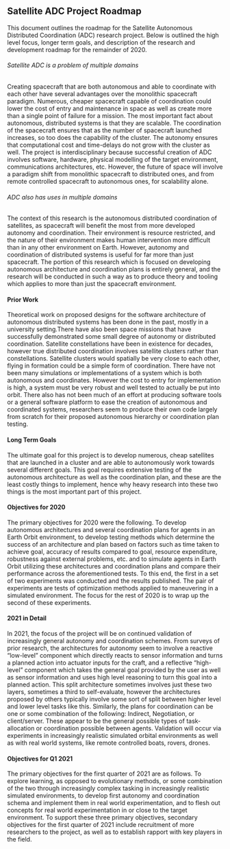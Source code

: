 ## Satellite ADC Project Roadmap
This document outlines the roadmap for the Satellite Autonomous Distributed Coordination (ADC) research project. Below is outlined the high level focus, longer term goals, and description of the research and development roadmap for the remainder of 2020.
###### Satellite ADC is a problem of multiple domains
Creating spacecraft that are both autonomous and able to coordinate with each other have several advantages over the monolithic spacecraft paradigm. Numerous, cheaper spacecraft capable of coordination could lower the cost of entry and maintenance in space as well as create more than a single point of failure for a mission. The most important fact about autonomous, distributed systems is that they are scalable. The coordination of the spacecraft ensures that as the number of spacecraft launched increases, so too does the capability of the cluster. The autonomy ensures that computational cost and time-delays do not grow with the cluster as well. The project is interdisciplinary because successful creation of ADC involves software, hardware, physical modelling of the target environment, communications architectures, etc. However, the future of space will involve a paradigm shift from monolithic spacecraft to distributed ones, and from remote controlled spacecraft to autonomous ones, for scalability alone.
###### ADC also has uses in multiple domains
The context of this research is the autonomous distributed coordination of satellites, as spacecraft will benefit the most from more developed autonomy and coordination. Their environment is resource restricted, and the nature of their environment makes human intervention more difficult than in any other environment on Earth. However, autonomy and coordination of distributed systems is useful for far more than just spacecraft. The portion of this research which is focused on developing autonomous architecture and coordination plans is entirely general, and the research will be conducted in such a way as to produce theory and tooling which applies to more than just the spacecraft environment.
#### Prior Work
Theoretical work on proposed designs for the software architecture of autonomous distributed systems has been done in the past, mostly in a university setting.There have also been space missions that have successfully demonstrated some small degree of autonomy or distributed coordination. Satellite constellations have been in existence for decades, however true distributed coordination involves satellite clusters rather than constellations. Satellite clusters would spatially be very close to each other, flying in formation could be a simple form of coordination. There have not been many simulations or implementations of a system which is both autonomous and coordinates. However the cost to entry for implementation is high, a system must be very robust and well tested to actually be put into orbit. There also has not been much of an effort at producing software tools or a general software platform to ease the creation of autonomous and coordinated systems, researchers seem to produce their own code largely from scratch for their proposed autonomous hierarchy or coordination plan testing.
#### Long Term Goals
The ultimate goal for this project is to develop numerous, cheap satellites that are launched in a cluster and are able to autonomously work towards several different goals. This goal requires extensive testing of the autonomous architecture as well as the coordination plan, and these are the least costly things to implement, hence why heavy research into these two things is the most important part of this project.
#### Objectives for 2020
The primary objectives for 2020 were the following. To develop autonomous architectures and several coordination plans for agents in an Earth Orbit environment, to develop testing methods which determine the success of an architecture and plan based on factors such as time taken to achieve goal, accuracy of results compared to goal, resource expenditure,  robustness against external problems, etc. and to simulate agents in Earth Orbit utilizing these architectures and coordination plans and compare their performance across the aforementioned tests. To this end, the first in a set of two experiments was conducted and the results published. The pair of experiments are tests of optimization methods applied to maneuvering in a simulated environment. The focus for the rest of 2020 is to wrap up the second of these experiments.
#### 2021 in Detail
In 2021, the focus of the project will be on continued validation of increasingly general autonomy and coordination schemes. From surveys of prior research, the architectures for autonomy seem to involve a reactive “low-level” component which directly reacts to sensor information and turns a planned action into actuator inputs for the craft, and a reflective “high-level” component which takes the general goal provided by the user as well as sensor information and uses high level reasoning to turn this goal into a planned action. This split architecture sometimes involves just these two layers, sometimes a third to self-evaluate, however the architectures proposed by others typically involve some sort of split between higher level and lower level tasks like this. Similarly, the plans for coordination can be one or some combination of the following: Indirect, Negotiation, or client/server. These appear to be the general possible types of task-allocation or coordination possible between agents. Validation will occur via experiments in increasingly realistic simulated orbital environments as well as with real world systems, like remote controlled boats, rovers, drones.
#### Objectives for Q1 2021
The primary objectives for the first quarter of 2021 are as follows. To explore learning, as opposed to evolutionary methods, or some combination of the two through increasingly complex tasking in increasingly realistic simulated environments, to develop first autonomy and coordination schema and implement them in real world experimentation, and to flesh out concepts for real world experimentation in or close to the target environment. To support these three primary objectives, secondary objectives for the first quarter of 2021 include recruitment of more researchers to the project, as well as to establish rapport with key players in the field.
